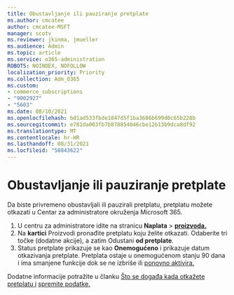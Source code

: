 ```yaml
---
title: Obustavljanje ili pauziranje pretplate
ms.author: cmcatee
author: cmcatee-MSFT
manager: scotv
ms.reviewer: jkinma, jmueller
ms.audience: Admin
ms.topic: article
ms.service: o365-administration
ROBOTS: NOINDEX, NOFOLLOW
localization_priority: Priority
ms.collection: Adm_O365
ms.custom:
- commerce_subscriptions
- "9002927"
- "5603"
ms.date: 08/10/2021
ms.openlocfilehash: bd1ad533fbde1847d5f1ba3686b699d0c65b228b
ms.sourcegitcommit: e781da003fb7b878854846cbe12b13b9dca8df92
ms.translationtype: MT
ms.contentlocale: hr-HR
ms.lasthandoff: 08/31/2021
ms.locfileid: "58843622"
---
```

# <a name="suspend-or-pause-a-subscription"></a>Obustavljanje ili pauziranje pretplate

Da biste privremeno obustavljali ili pauzirali pretplatu, pretplatu možete otkazati u Centar za administratore okruženja Microsoft 365.

1. U centru za administratore idite na stranicu **Naplata**  >  **[proizvoda.](https://go.microsoft.com/fwlink/p/?linkid=842054)**
2. Na **kartici** Proizvodi pronađite pretplatu koju želite otkazati. Odaberite tri točke (dodatne akcije), a zatim Odustani **od pretplate**.
3. Status pretplate prikazuje se kao **Onemogućeno** i prikazuje datum otkazivanja pretplate. Pretplata ostaje u onemogućenom stanju 90 dana i ima smanjene funkcije dok se ne izbriše ili [ponovno aktivira.](https://docs.microsoft.com/microsoft-365/commerce/subscriptions/reactivate-your-subscription)

Dodatne informacije potražite u članku [Što se događa kada otkažete pretplatu i](https://docs.microsoft.com/microsoft-365/commerce/subscriptions/cancel-your-subscription#what-happens-when-you-cancel-a-subscription) [spremite podatke.](https://docs.microsoft.com/microsoft-365/commerce/subscriptions/cancel-your-subscription#save-your-data)
